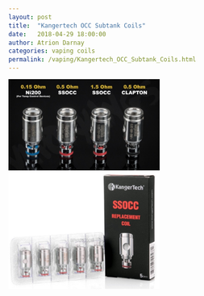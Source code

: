 ```yaml
---
layout: post  
title:  "Kangertech OCC Subtank Coils"  
date:   2018-04-29 18:00:00  
author: Atrion Darnay  
categories: vaping coils
permalink: /vaping/Kangertech_OCC_Subtank_Coils.html  
---
```


<img src="/assets/vape/Kanger-Coils.jpg" alt="" style="width: 300px"/><br/>
<img src="/assets/vape/Kanger-SSOCC.jpeg" alt="" style="width: 300px"/>
<br/>
